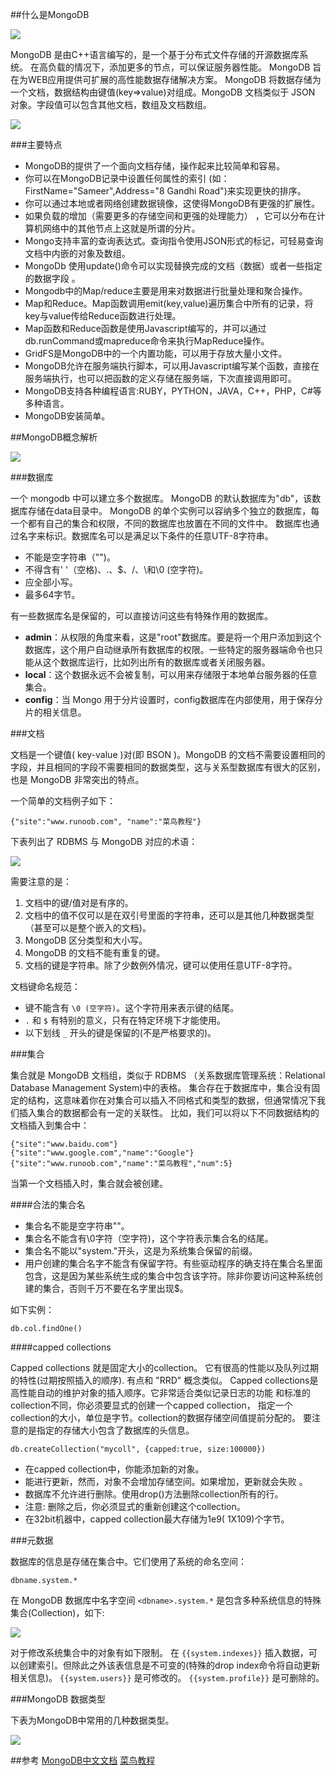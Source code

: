 ##什么是MongoDB

![](http://images2015.cnblogs.com/blog/435795/201603/435795-20160317235436771-2025413430.jpg)

MongoDB 是由C++语言编写的，是一个基于分布式文件存储的开源数据库系统。
在高负载的情况下，添加更多的节点，可以保证服务器性能。
MongoDB 旨在为WEB应用提供可扩展的高性能数据存储解决方案。
MongoDB 将数据存储为一个文档，数据结构由键值(key=>value)对组成。MongoDB 文档类似于 JSON 对象。字段值可以包含其他文档，数组及文档数组。

![](http://images2015.cnblogs.com/blog/435795/201603/435795-20160317232712599-356440953.png)

###主要特点

* MongoDB的提供了一个面向文档存储，操作起来比较简单和容易。
* 你可以在MongoDB记录中设置任何属性的索引 (如：FirstName="Sameer",Address="8 Gandhi Road")来实现更快的排序。
* 你可以通过本地或者网络创建数据镜像，这使得MongoDB有更强的扩展性。
* 如果负载的增加（需要更多的存储空间和更强的处理能力） ，它可以分布在计算机网络中的其他节点上这就是所谓的分片。
* Mongo支持丰富的查询表达式。查询指令使用JSON形式的标记，可轻易查询文档中内嵌的对象及数组。
* MongoDb 使用update()命令可以实现替换完成的文档（数据）或者一些指定的数据字段 。
* Mongodb中的Map/reduce主要是用来对数据进行批量处理和聚合操作。
* Map和Reduce。Map函数调用emit(key,value)遍历集合中所有的记录，将key与value传给Reduce函数进行处理。
* Map函数和Reduce函数是使用Javascript编写的，并可以通过db.runCommand或mapreduce命令来执行MapReduce操作。
* GridFS是MongoDB中的一个内置功能，可以用于存放大量小文件。
* MongoDB允许在服务端执行脚本，可以用Javascript编写某个函数，直接在服务端执行，也可以把函数的定义存储在服务端，下次直接调用即可。
* MongoDB支持各种编程语言:RUBY，PYTHON，JAVA，C++，PHP，C#等多种语言。
* MongoDB安装简单。

##MongoDB概念解析

![](http://images2015.cnblogs.com/blog/435795/201603/435795-20160317232823756-797151648.png)

###数据库

一个 mongodb 中可以建立多个数据库。
MongoDB 的默认数据库为"db"，该数据库存储在data目录中。
MongoDB 的单个实例可以容纳多个独立的数据库，每一个都有自己的集合和权限，不同的数据库也放置在不同的文件中。
数据库也通过名字来标识。数据库名可以是满足以下条件的任意UTF-8字符串。

* 不能是空字符串（"")。
* 不得含有' '（空格)、.、$、/、\和\0 (空字符)。
* 应全部小写。
* 最多64字节。

有一些数据库名是保留的，可以直接访问这些有特殊作用的数据库。

* **admin**：从权限的角度来看，这是"root"数据库。要是将一个用户添加到这个数据库，这个用户自动继承所有数据库的权限。一些特定的服务器端命令也只能从这个数据库运行，比如列出所有的数据库或者关闭服务器。
* **local**：这个数据永远不会被复制，可以用来存储限于本地单台服务器的任意集合。
* **config**：当 Mongo 用于分片设置时，config数据库在内部使用，用于保存分片的相关信息。

###文档

文档是一个键值( key-value )对(即 BSON )。MongoDB 的文档不需要设置相同的字段，并且相同的字段不需要相同的数据类型，这与关系型数据库有很大的区别，也是 MongoDB 非常突出的特点。

一个简单的文档例子如下：

    {"site":"www.runoob.com", "name":"菜鸟教程"}
    
下表列出了 RDBMS 与 MongoDB 对应的术语：

![](http://images2015.cnblogs.com/blog/435795/201603/435795-20160317232850381-669630917.png)

需要注意的是：

1. 文档中的键/值对是有序的。
2. 文档中的值不仅可以是在双引号里面的字符串，还可以是其他几种数据类型（甚至可以是整个嵌入的文档)。
3. MongoDB 区分类型和大小写。
4. MongoDB 的文档不能有重复的键。
5. 文档的键是字符串。除了少数例外情况，键可以使用任意UTF-8字符。

文档键命名规范：

* 键不能含有 `\0 (空字符)`。这个字符用来表示键的结尾。
* `.` 和 `$` 有特别的意义，只有在特定环境下才能使用。
* 以下划线 `_` 开头的键是保留的(不是严格要求的)。

###集合

集合就是 MongoDB 文档组，类似于 RDBMS （关系数据库管理系统：Relational Database Management System)中的表格。
集合存在于数据库中，集合没有固定的结构，这意味着你在对集合可以插入不同格式和类型的数据，但通常情况下我们插入集合的数据都会有一定的关联性。
比如，我们可以将以下不同数据结构的文档插入到集合中：

    {"site":"www.baidu.com"}
    {"site":"www.google.com","name":"Google"}
    {"site":"www.runoob.com","name":"菜鸟教程","num":5}

当第一个文档插入时，集合就会被创建。

####合法的集合名

* 集合名不能是空字符串""。
* 集合名不能含有\0字符（空字符)，这个字符表示集合名的结尾。
* 集合名不能以"system."开头，这是为系统集合保留的前缀。
* 用户创建的集合名字不能含有保留字符。有些驱动程序的确支持在集合名里面包含，这是因为某些系统生成的集合中包含该字符。除非你要访问这种系统创建的集合，否则千万不要在名字里出现$。　

如下实例：

    db.col.findOne()
    
####capped collections

Capped collections 就是固定大小的collection。
它有很高的性能以及队列过期的特性(过期按照插入的顺序). 有点和 "RRD" 概念类似。
Capped collections是高性能自动的维护对象的插入顺序。它非常适合类似记录日志的功能 和标准的collection不同，你必须要显式的创建一个capped collection， 指定一个collection的大小，单位是字节。collection的数据存储空间值提前分配的。
要注意的是指定的存储大小包含了数据库的头信息。

    db.createCollection("mycoll", {capped:true, size:100000})

* 在capped collection中，你能添加新的对象。
* 能进行更新，然而，对象不会增加存储空间。如果增加，更新就会失败 。
* 数据库不允许进行删除。使用drop()方法删除collection所有的行。
* 注意: 删除之后，你必须显式的重新创建这个collection。
* 在32bit机器中，capped collection最大存储为1e9( 1X109)个字节。

###元数据

数据库的信息是存储在集合中。它们使用了系统的命名空间：

    dbname.system.*
    
在 MongoDB 数据库中名字空间 `<dbname>.system.*` 是包含多种系统信息的特殊集合(Collection)，如下:

![](http://images2015.cnblogs.com/blog/435795/201603/435795-20160317232928912-1285015139.png)

对于修改系统集合中的对象有如下限制。
在 `{{system.indexes}}` 插入数据，可以创建索引。但除此之外该表信息是不可变的(特殊的drop index命令将自动更新相关信息)。
`{{system.users}}` 是可修改的。 `{{system.profile}}` 是可删除的。

###MongoDB 数据类型

下表为MongoDB中常用的几种数据类型。

![](http://images2015.cnblogs.com/blog/435795/201603/435795-20160317233002537-1222118628.png)

##参考
[MongoDB中文文档](http://docs.mongoing.com/manual-zh/)
[菜鸟教程](http://www.runoob.com/mongodb/mongodb-tutorial.html)